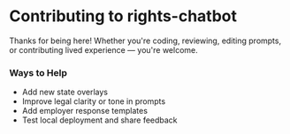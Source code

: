 # Contributing to rights-chatbot

Thanks for being here! Whether you're coding, reviewing, editing prompts, or contributing lived experience — you're welcome.

### Ways to Help
- Add new state overlays
- Improve legal clarity or tone in prompts
- Add employer response templates
- Test local deployment and share feedback
